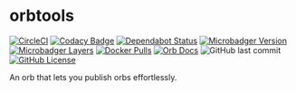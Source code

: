 # orbtools

[![CircleCI](https://circleci.com/gh/gofunky/orbtools/tree/master.svg?style=shield)](https://circleci.com/gh/gofunky/orbtools/tree/master)
[![Codacy Badge](https://api.codacy.com/project/badge/Grade/898651c3ae214805b87852f3b39e83de)](https://www.codacy.com/app/gofunky/orbtools?utm_source=github.com&amp;utm_medium=referral&amp;utm_content=gofunky/orbtools&amp;utm_campaign=Badge_Grade)
[![Dependabot Status](https://api.dependabot.com/badges/status?host=github&repo=gofunky/orbtools)](https://dependabot.com)
[![Microbadger Version](https://images.microbadger.com/badges/version/gofunky/orbtools:stable.svg)](https://microbadger.com/images/gofunky/orbtools "Docker Version")
[![Microbadger Layers](https://images.microbadger.com/badges/image/gofunky/orbtools:stable.svg)](https://microbadger.com/images/gofunky/orbtools "Docker Layers")
[![Docker Pulls](https://img.shields.io/docker/pulls/gofunky/orbtools.svg)](https://hub.docker.com/r/gofunky/orbtools)
[![Orb Docs](https://img.shields.io/badge/orb-docs-blue.svg)](https://circleci.com/orbs/registry/orb/gofunky/orbtools)
![GitHub last commit](https://img.shields.io/github/last-commit/gofunky/orbtools.svg)
[![GitHub License](https://img.shields.io/github/license/gofunky/orbtools.svg)](https://github.com/gofunky/orbtools/blob/master/LICENSE)

An orb that lets you publish orbs effortlessly.
